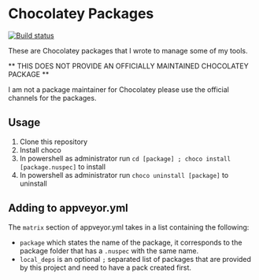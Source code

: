 Chocolatey Packages
===================

[![Build status](https://ci.appveyor.com/api/projects/status/squ0aowdwyqffbc3?svg=true)](https://ci.appveyor.com/project/trajano/choco-packages)

These are Chocolatey packages that I wrote to manage some of my tools.

** THIS DOES NOT PROVIDE AN OFFICIALLY MAINTAINED CHOCOLATEY PACKAGE **

I am not a package maintainer for Chocolatey please use the official channels for the packages.

## Usage

1. Clone this repository
2. Install choco
3. In powershell as administrator run `cd [package] ; choco install [package.nuspec]` to install
4. In powershell as administrator run `choco uninstall [package]` to uninstall

## Adding to appveyor.yml

The `matrix` section of appveyor.yml takes in a list containing the following:

* `package` which states the name of the package, it corresponds to the package folder that has a `.nuspec` with the same name.
* `local_deps` is an optional `;` separated list of packages that are provided by this project and need to have a pack created first.
